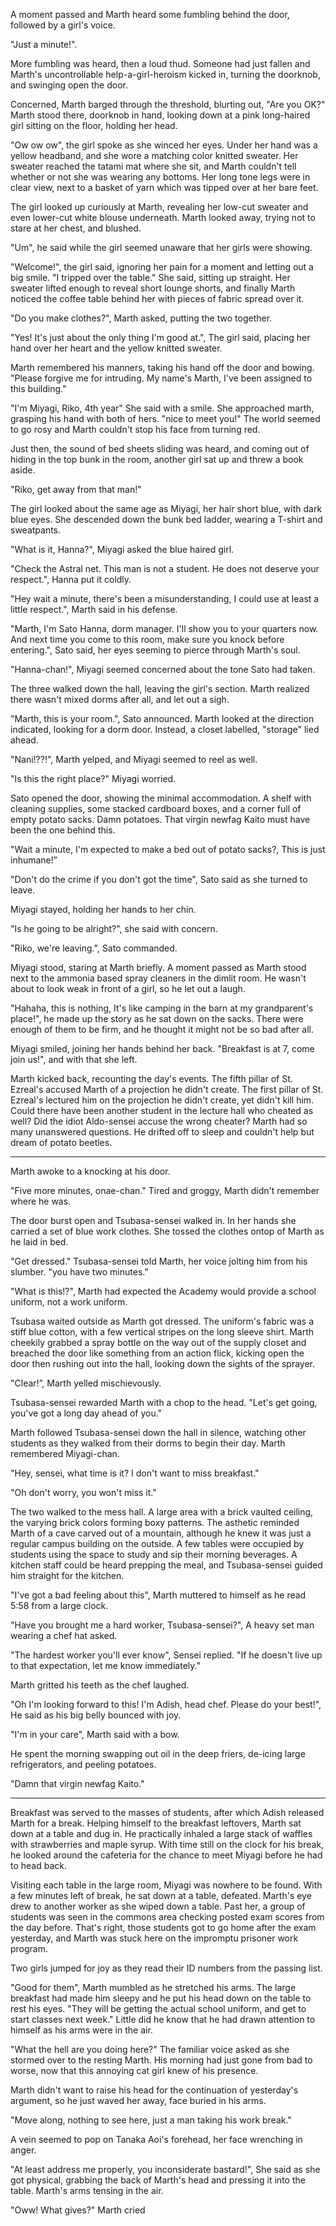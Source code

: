 A moment passed and Marth heard some fumbling behind the door, followed by a girl's voice.

"Just a minute!".

More fumbling was heard, then a loud thud. Someone had just fallen and Marth's uncontrollable help-a-girl-heroism kicked in, turning the doorknob, and swinging open the door.

Concerned, Marth barged through the threshold, blurting out, "Are you OK?" Marth stood there, doorknob in hand, looking down at a pink long-haired girl sitting on the floor, holding her head.

"Ow ow ow", the girl spoke as she winced her eyes. Under her hand was a yellow headband, and she wore a matching color knitted sweater. Her sweater reached the tatami mat where she sit, and Marth couldn't tell whether or not she was wearing any bottoms. Her long tone legs were in clear view, next to a basket of yarn which was tipped over at her bare feet.

The girl looked up curiously at Marth, revealing her low-cut sweater and even lower-cut white blouse underneath. Marth looked away, trying not to stare at her chest, and blushed.

"Um", he said while the girl seemed unaware that her girls were showing.

"Welcome!", the girl said, ignoring her pain for a moment and letting out a big smile. "I tripped over the table." She said, sitting up straight. Her sweater lifted enough to reveal short lounge shorts, and finally Marth noticed the coffee table behind her with pieces of fabric spread over it.

"Do you make clothes?", Marth asked, putting the two together.

"Yes! It's just about the only thing I'm good at.", The girl said, placing her hand over her heart and the yellow knitted sweater.

Marth remembered his manners, taking his hand off the door and bowing. "Please forgive me for intruding. My name's Marth, I've been assigned to this building."

"I'm Miyagi, Riko, 4th year" She said with a smile. She approached marth, grasping his hand with both of hers. "nice to meet you!" The world seemed to go rosy and Marth couldn't stop his face from turning red.

Just then, the sound of bed sheets sliding was heard, and coming out of hiding in the top bunk in the room, another girl sat up and threw a book aside.

"Riko, get away from that man!"

The girl looked about the same age as Miyagi, her hair short blue, with dark blue eyes. She descended down the bunk bed ladder, wearing a T-shirt and sweatpants.

"What is it, Hanna?", Miyagi asked the blue haired girl.

"Check the Astral net. This man is not a student. He does not deserve your respect.", Hanna put it coldly.

"Hey wait a minute, there's been a misunderstanding, I could use at least a little respect.", Marth said in his defense.

"Marth, I'm Sato Hanna, dorm manager. I'll show you to your quarters now. And next time you come to this room, make sure you knock before entering.", Sato said, her eyes seeming to pierce through Marth's soul.

"Hanna-chan!", Miyagi seemed concerned about the tone Sato had taken.

The three walked down the hall, leaving the girl's section. Marth realized there wasn't mixed dorms after all, and let out a sigh.

"Marth, this is your room.", Sato announced. Marth looked at the direction indicated, looking for a dorm door. Instead, a closet labelled, "storage" lied ahead.

"Nani!??!", Marth yelped, and Miyagi seemed to reel as well.

"Is this the right place?" Miyagi worried.

Sato opened the door, showing the minimal accommodation. A shelf with cleaning supplies, some stacked cardboard boxes, and a corner full of empty potato sacks. Damn potatoes. That virgin newfag Kaito must have been the one behind this.

"Wait a minute, I'm expected to make a bed out of potato sacks?, This is just inhumane!”

"Don't do the crime if you don't got the time", Sato said as she turned to leave.

Miyagi stayed, holding her hands to her chin.

"Is he going to be alright?", she said with concern.

"Riko, we're leaving.", Sato commanded.

Miyagi stood, staring at Marth briefly. A moment passed as Marth stood next to the ammonia based spray cleaners in the dimlit room. He wasn't about to look weak in front of a girl, so he let out a laugh.

"Hahaha, this is nothing, It's like camping in the barn at my grandparent's place!", he made up the story as he sat down on the sacks. There were enough of them to be firm, and he thought it might not be so bad after all.

Miyagi smiled, joining her hands behind her back. "Breakfast is at 7, come join us!", and with that she left.

Marth kicked back, recounting the day's events. The fifth pillar of St. Ezreal's accused Marth of a projection he didn't create. The first pillar of St. Ezreal's lectured him on the projection he didn't create, yet didn't kill him. Could there have been another student in the lecture hall who cheated as well? Did the idiot Aldo-sensei accuse the wrong cheater? Marth had so many unanswered questions. He drifted off to sleep and couldn't help but dream of potato beetles.

---

Marth awoke to a knocking at his door. 

"Five more minutes, onae-chan." Tired and groggy, Marth didn't remember where he was.

The door burst open and Tsubasa-sensei walked in. In her hands she carried a set of blue work clothes. She tossed the clothes ontop of Marth as he laid in bed.

"Get dressed." Tsubasa-sensei told Marth, her voice jolting him from his slumber. "you have two minutes."

"What is this!?", Marth had expected the Academy would provide a school uniform, not a work uniform.

Tsubasa waited outside as Marth got dressed. The uniform's fabric was a stiff blue cotton, with a few vertical stripes on the long sleeve shirt. Marth cheekily grabbed a spray bottle on the way out of the supply closet and breached the door like something from an action flick, kicking open the door then rushing out into the hall, looking down the sights of the sprayer.

"Clear!”, Marth yelled mischievously.

Tsubasa-sensei rewarded Marth with a chop to the head. "Let's get going, you've got a long day ahead of you."

Marth followed Tsubasa-sensei down the hall in silence, watching other students as they walked from their dorms to begin their day. Marth remembered Miyagi-chan.

"Hey, sensei, what time is it? I don't want to miss breakfast."

"Oh don't worry, you won't miss it."

The two walked to the mess hall. A large area with a brick vaulted ceiling, the varying brick colors forming boxy patterns. The asthetic reminded Marth of a cave carved out of a mountain, although he knew it was just a regular campus building on the outside. A few tables were occupied by students using the space to study and sip their morning beverages. A kitchen staff could be heard prepping the meal, and Tsubasa-sensei guided him straight for the kitchen.

"I've got a bad feeling about this", Marth muttered to himself as he read 5:58 from a large clock.

"Have you brought me a hard worker, Tsubasa-sensei?", A heavy set man wearing a chef hat asked.

"The hardest worker you'll ever know", Sensei replied. "If he doesn't live up to that expectation, let me know immediately."

Marth gritted his teeth as the chef laughed.

"Oh I'm looking forward to this! I'm Adish, head chef. Please do your best!", He said as his big belly bounced with joy.

"I'm in your care", Marth said with a bow.

He spent the morning swapping out oil in the deep friers, de-icing large refrigerators, and peeling potatoes.

"Damn that virgin newfag Kaito."

---


Breakfast was served to the masses of students, after which Adish released Marth for a break. Helping himself to the breakfast leftovers, Marth sat down at a table and dug in. He practically inhaled a large stack of waffles with strawberries and maple syrup. With time still on the clock for his break, he looked around the cafeteria for the chance to meet Miyagi before he had to head back.

Visiting each table in the large room, Miyagi was nowhere to be found. With a few minutes left of break, he sat down at a table, defeated. Marth's eye drew to another worker as she wiped down a table. Past her, a group of students was seen in the commons area checking posted exam scores from the day before. That's right, those students got to go home after the exam yesterday, and Marth was stuck here on the impromptu prisoner work program.

Two girls jumped for joy as they read their ID numbers from the passing list.

"Good for them", Marth mumbled as he stretched his arms. The large breakfast had made him sleepy and he put his head down on the table to rest his eyes. "They will be getting the actual school uniform, and get to start classes next week." Little did he know that he had drawn attention to himself as his arms were in the air.

"What the hell are you doing here?" The familiar voice asked as she stormed over to the resting Marth. His morning had just gone from bad to worse, now that this annoying cat girl knew of his presence.

Marth didn't want to raise his head for the continuation of yesterday's argument, so he just waved her away, face buried in his arms.

"Move along, nothing to see here, just a man taking his work break."

A vein seemed to pop on Tanaka Aoi's forehead, her face wrenching in anger.

"At least address me properly, you inconsiderate bastard!", She said as she got physical, grabbing the back of Marth's head and pressing it into the table. Marth's arms tensing in the air.

"Oww! What gives?" Marth cried 

 
